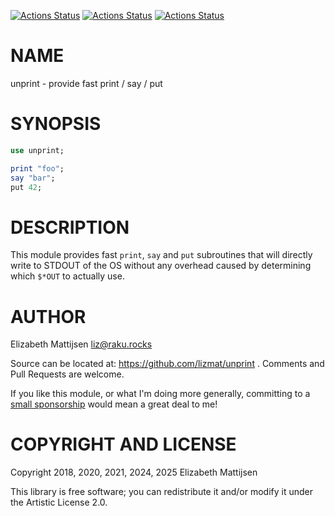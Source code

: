 [![Actions Status](https://github.com/lizmat/unprint/actions/workflows/linux.yml/badge.svg)](https://github.com/lizmat/unprint/actions) [![Actions Status](https://github.com/lizmat/unprint/actions/workflows/macos.yml/badge.svg)](https://github.com/lizmat/unprint/actions) [![Actions Status](https://github.com/lizmat/unprint/actions/workflows/windows.yml/badge.svg)](https://github.com/lizmat/unprint/actions)

NAME
====

unprint - provide fast print / say / put

SYNOPSIS
========

```raku
use unprint;

print "foo";
say "bar";
put 42;
```

DESCRIPTION
===========

This module provides fast `print`, `say` and `put` subroutines that will directly write to STDOUT of the OS without any overhead caused by determining which `$*OUT` to actually use.

AUTHOR
======

Elizabeth Mattijsen <liz@raku.rocks>

Source can be located at: https://github.com/lizmat/unprint . Comments and Pull Requests are welcome.

If you like this module, or what I'm doing more generally, committing to a [small sponsorship](https://github.com/sponsors/lizmat/) would mean a great deal to me!

COPYRIGHT AND LICENSE
=====================

Copyright 2018, 2020, 2021, 2024, 2025 Elizabeth Mattijsen

This library is free software; you can redistribute it and/or modify it under the Artistic License 2.0.


